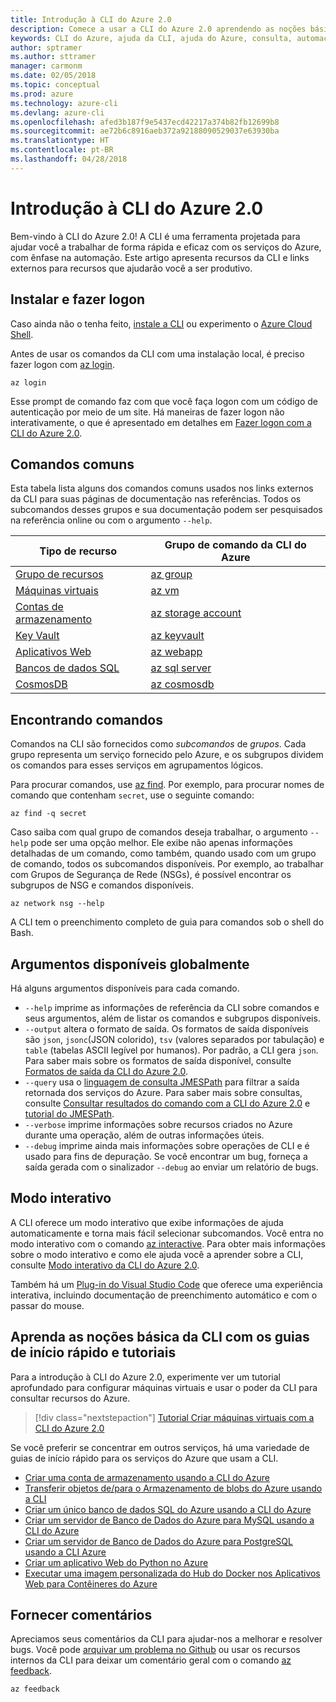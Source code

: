 ```yaml
---
title: Introdução à CLI do Azure 2.0
description: Comece a usar a CLI do Azure 2.0 aprendendo as noções básicas de comando.
keywords: CLI do Azure, ajuda da CLI, ajuda do Azure, consulta, automação,
author: sptramer
ms.author: sttramer
manager: carmonm
ms.date: 02/05/2018
ms.topic: conceptual
ms.prod: azure
ms.technology: azure-cli
ms.devlang: azure-cli
ms.openlocfilehash: afed3b187f9e5437ecd42217a374b82fb12699b8
ms.sourcegitcommit: ae72b6c8916aeb372a92188090529037e63930ba
ms.translationtype: HT
ms.contentlocale: pt-BR
ms.lasthandoff: 04/28/2018
---
```

# <a name="get-started-with-azure-cli-20"></a>Introdução à CLI do Azure 2.0

Bem-vindo à CLI do Azure 2.0! A CLI é uma ferramenta projetada para ajudar você a trabalhar de forma rápida e eficaz com os serviços do Azure, com ênfase na automação. Este artigo apresenta recursos da CLI e links externos para recursos que ajudarão você a ser produtivo.

## <a name="install-and-log-in"></a>Instalar e fazer logon

Caso ainda não o tenha feito, [instale a CLI](install-azure-cli.md) ou experimento o [Azure Cloud Shell](/azure/cloud-shell/overview).

Antes de usar os comandos da CLI com uma instalação local, é preciso fazer logon com [az login](/cli/azure/reference-index#az-login).

```azurecli
az login
```

Esse prompt de comando faz com que você faça logon com um código de autenticação por meio de um site. Há maneiras de fazer logon não interativamente, o que é apresentado em detalhes em [Fazer logon com a CLI do Azure 2.0](authenticate-azure-cli.md).

## <a name="common-commands"></a>Comandos comuns

Esta tabela lista alguns dos comandos comuns usados nos links externos da CLI para suas páginas de documentação nas referências.
Todos os subcomandos desses grupos e sua documentação podem ser pesquisados na referência online ou com o argumento `--help`.

| Tipo de recurso | Grupo de comando da CLI do Azure |
|---------------|-------------------------|
| [Grupo de recursos](/azure/azure-resource-manager/resource-group-overview) | [az group](/cli/azure/group) |
| [Máquinas virtuais](/azure/virtual-machines) | [az vm](/cli/azure/vm) |
| [Contas de armazenamento](/azure/storage/common/storage-introduction) | [az storage account](/cli/azure/storage/account) |
| [Key Vault](/azure/key-vault/key-vault-whatis) | [az keyvault](/cli/azure/keyvault) |
| [Aplicativos Web](/azure/ap-service) | [az webapp](/cli/azure/webapp) |
| [Bancos de dados SQL](/azure/sql-database) | [az sql server](/cli/azure/sql/server) |
| [CosmosDB](/azure/cosmos-db) | [az cosmosdb](/cli/azure/cosmosdb) |

## <a name="finding-commands"></a>Encontrando comandos

Comandos na CLI são fornecidos como _subcomandos_ de _grupos_.
Cada grupo representa um serviço fornecido pelo Azure, e os subgrupos dividem os comandos para esses serviços em agrupamentos lógicos.

Para procurar comandos, use [az find](/cli/azure/reference-index#az-find). Por exemplo, para procurar nomes de comando que contenham `secret`, use o seguinte comando:

```azurecli
az find -q secret
```

Caso saiba com qual grupo de comandos deseja trabalhar, o argumento `--help` pode ser uma opção melhor. Ele exibe não apenas informações detalhadas de um comando, como também, quando usado com um grupo de comando, todos os subcomandos disponíveis. Por exemplo, ao trabalhar com Grupos de Segurança de Rede (NSGs), é possível encontrar os subgrupos de NSG e comandos disponíveis.

```azurecli
az network nsg --help
```

A CLI tem o preenchimento completo de guia para comandos sob o shell do Bash.

## <a name="globally-available-arguments"></a>Argumentos disponíveis globalmente

Há alguns argumentos disponíveis para cada comando.

* `--help` imprime as informações de referência da CLI sobre comandos e seus argumentos, além de listar os comandos e subgrupos disponíveis.
* `--output` altera o formato de saída. Os formatos de saída disponíveis são `json`, `jsonc`(JSON colorido), `tsv` (valores separados por tabulação) e `table` (tabelas ASCII legível por humanos). Por padrão, a CLI gera `json`. Para saber mais sobre os formatos de saída disponível, consulte [Formatos de saída da CLI do Azure 2.0](format-output-azure-cli.md).
* `--query` usa o [linguagem de consulta JMESPath](http://jmespath.org/) para filtrar a saída retornada dos serviços do Azure. Para saber mais sobre consultas, consulte [Consultar resultados do comando com a CLI do Azure 2.0](query-azure-cli.md) e [tutorial do JMESPath](http://jmespath.org/tutorial.html).
* `--verbose` imprime informações sobre recursos criados no Azure durante uma operação, além de outras informações úteis.
* `--debug` imprime ainda mais informações sobre operações de CLI e é usado para fins de depuração. Se você encontrar um bug, forneça a saída gerada com o sinalizador `--debug` ao enviar um relatório de bugs.


## <a name="interactive-mode"></a>Modo interativo

A CLI oferece um modo interativo que exibe informações de ajuda automaticamente e torna mais fácil selecionar subcomandos. Você entra no modo interativo com o comando [az interactive](/cli/azure/reference-index#az-interactive). Para obter mais informações sobre o modo interativo e como ele ajuda você a aprender sobre a CLI, consulte [Modo interativo da CLI do Azure 2.0](interactive-azure-cli.md).

Também há um [Plug-in do Visual Studio Code](https://marketplace.visualstudio.com/items?itemName=ms-vscode.azurecli) que oferece uma experiência interativa, incluindo documentação de preenchimento automático e com o passar do mouse.



## <a name="learn-cli-basics-with-quickstarts-and-tutorials"></a>Aprenda as noções básica da CLI com os guias de início rápido e tutoriais

Para a introdução à CLI do Azure 2.0, experimente ver um tutorial aprofundado para configurar máquinas virtuais e usar o poder da CLI para consultar recursos do Azure.

> [!div class="nextstepaction"]
> [Tutorial Criar máquinas virtuais com a CLI do Azure 2.0](azure-cli-vm-tutorial.yml)

Se você preferir se concentrar em outros serviços, há uma variedade de guias de início rápido para os serviços do Azure que usam a CLI.

* [Criar uma conta de armazenamento usando a CLI do Azure](/azure/storage/common/storage-quickstart-create-storage-account-cli)
* [Transferir objetos de/para o Armazenamento de blobs do Azure usando a CLI](/azure/storage/blobs/storage-quickstart-blobs-cli)
* [Criar um único banco de dados SQL do Azure usando a CLI do Azure](/azure/sql-database/sql-database-get-started-cli)
* [Criar um servidor de Banco de Dados do Azure para MySQL usando a CLI do Azure](/azure/mysql/quickstart-create-mysql-server-database-using-azure-cli)
* [Criar um servidor de Banco de Dados do Azure para PostgreSQL usando a CLI Azure](/azure/postgresql/quickstart-create-server-database-azure-cli)
* [Criar um aplicativo Web do Python no Azure](/azure/app-service/app-service-web-get-started-python)
* [Executar uma imagem personalizada do Hub do Docker nos Aplicativos Web para Contêineres do Azure](/azure/app-service/containers/quickstart-custom-docker-image)

## <a name="give-feedback"></a>Fornecer comentários

Apreciamos seus comentários da CLI para ajudar-nos a melhorar e resolver bugs. Você pode [arquivar um problema no Github](https://github.com/azure/azure-cli/issues) ou usar os recursos internos da CLI para deixar um comentário geral com o comando [az feedback](/cli/azure/reference-index#az-feedback).

```azurecli
az feedback
```
